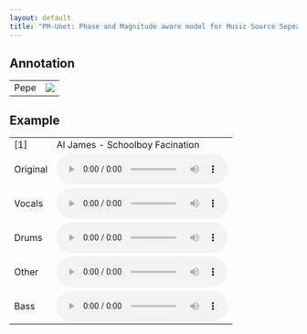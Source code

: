 ```yaml
---
layout: default
title: "PM-Unet: Phase and Magnitude aware model for Music Source Sepearation"
---
```



## Annotation
<table>
<tr>
<td>Pepe</td>
<td><img src="https://s32677.pcdn.co/wp-content/uploads/2023/05/bic_pepe_neutral_2.png.webp">
</td>
</tr>
</table>


## Example
<table>

<tr><td>[1]</td><td>Al James - Schoolboy Facination</td></tr>

<!-- Samples 
https://drive.google.com/file/d/1iclXFFKo_i9Z-61WV8UNG_qzdRLDgqPy/view?usp=drive_link
https://drive.google.com/file/d/1ght9UVHHCZ_RV3gtuNmr7Mfs1AtKBrZc/view?usp=drive_link
https://drive.google.com/file/d/1XJlOPQxsThvP94D4pDi-mBOkLU2Y_d7N/view?usp=drive_link
https://drive.google.com/file/d/1XEYuqby9kEp6rVMaAHqSQy5mPRdqib4r/view?usp=drive_link
https://drive.google.com/file/d/1dc1wz1Ujd22QcpJM_PA8pSgg5mNf72TX/view?usp=drive_link 
-->

<tr>
<td>Original</td>
<td>
<audio controls preload src="https://drive.google.com/uc?export=open&id=1iclXFFKo_i9Z-61WV8UNG_qzdRLDgqPy">
</td>
</tr>

<tr>
<td>Vocals</td>
<td>
<audio controls preload src="https://drive.google.com/uc?export=open&id=1ght9UVHHCZ_RV3gtuNmr7Mfs1AtKBrZc">
</td>
</tr>

<tr>
<td>Drums</td>
<td>
<audio controls preload src="https://drive.google.com/uc?export=open&id=1XJlOPQxsThvP94D4pDi-mBOkLU2Y_d7N">
</td>
</tr>

<tr>
<td>Other</td>
<td>
<audio controls preload src="https://drive.google.com/uc?export=open&id=1XEYuqby9kEp6rVMaAHqSQy5mPRdqib4r">
</td>
</tr>

<tr>
<td>Bass</td>
<td>
<audio controls preload src="https://drive.google.com/uc?export=open&id=1dc1wz1Ujd22QcpJM_PA8pSgg5mNf72TX">
</td>
</tr>


<!-- <tr><td>Author - Track_name</td></tr>

<tr>
<td>Original</td>
<td>
<audio controls preload src="">
</td>
</tr>

<tr>
<td>Vocals</td>
<td>
<audio controls preload src="">
</td>
</tr>

<tr>
<td>Drums</td>
<td>
<audio controls preload src="">
</td>
</tr>

<tr>
<td>Other</td>
<td>
<audio controls preload src="">
</td>
</tr>

<tr>
<td>Bass</td>
<td>
<audio controls preload src="">
</td>
</tr> -->

</table>


